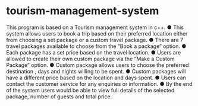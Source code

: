 # tourism-management-system
This program is based on a Tourism management system in c++.
● This system allows users to book a trip based on their preferred location either from
choosing a set package or a custom travel package.
● There are 7 travel packages available to choose from the “Book a package” option.
● Each package has a set price based on the travel location.
● Users are allowed to create their own custom package via the “Make a Custom
Package” option.
● Custom package allows users to choose the preferred destination , days and nights
willing to be spent.
● Custom packages will have a different price based on the location and days spent.
● Users can contact the customer service for any enquiries or information.
● By the end of the system users would be able to view full details of the selected
package, number of guests and total price.
